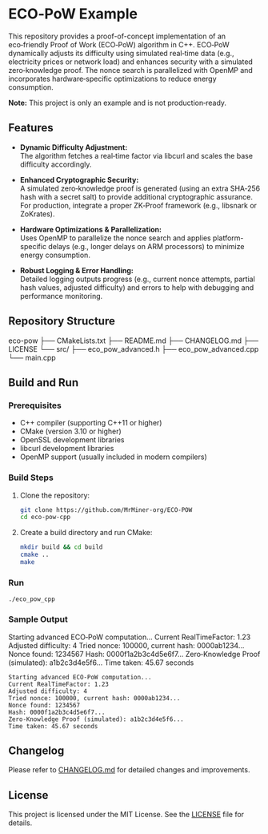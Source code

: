 # ECO‑PoW Example

This repository provides a proof-of-concept implementation of an eco‑friendly Proof of Work (ECO‑PoW) algorithm in C++. ECO‑PoW dynamically adjusts its difficulty using simulated real‑time data (e.g., electricity prices or network load) and enhances security with a simulated zero‑knowledge proof. The nonce search is parallelized with OpenMP and incorporates hardware‑specific optimizations to reduce energy consumption.

**Note:** This project is only an example and is not production‑ready.

## Features

- **Dynamic Difficulty Adjustment:**  
  The algorithm fetches a real‑time factor via libcurl and scales the base difficulty accordingly.

- **Enhanced Cryptographic Security:**  
  A simulated zero‑knowledge proof is generated (using an extra SHA‑256 hash with a secret salt) to provide additional cryptographic assurance. For production, integrate a proper ZK‑Proof framework (e.g., libsnark or ZoKrates).

- **Hardware Optimizations & Parallelization:**  
  Uses OpenMP to parallelize the nonce search and applies platform-specific delays (e.g., longer delays on ARM processors) to minimize energy consumption.

- **Robust Logging & Error Handling:**  
  Detailed logging outputs progress (e.g., current nonce attempts, partial hash values, adjusted difficulty) and errors to help with debugging and performance monitoring.

## Repository Structure

eco-pow 
├── CMakeLists.txt 
├── README.md 
├── CHANGELOG.md 
├── LICENSE 
└── src/ 
├── eco_pow_advanced.h 
├── eco_pow_advanced.cpp 
└── main.cpp


## Build and Run

### Prerequisites
- C++ compiler (supporting C++11 or higher)
- CMake (version 3.10 or higher)
- OpenSSL development libraries
- libcurl development libraries
- OpenMP support (usually included in modern compilers)

### Build Steps

1. Clone the repository:
   ```bash
   git clone https://github.com/MrMiner-org/ECO-POW
   cd eco-pow-cpp
   ```
   
2. Create a build directory and run CMake:
	```bash
	mkdir build && cd build
	cmake ..
	make
	```
	
### Run


	./eco_pow_cpp


### Sample Output

Starting advanced ECO‑PoW computation... Current RealTimeFactor: 1.23 Adjusted difficulty: 4 Tried nonce: 100000, current hash: 0000ab1234... Nonce found: 1234567 Hash: 0000f1a2b3c4d5e6f7... Zero‑Knowledge Proof (simulated): a1b2c3d4e5f6... Time taken: 45.67 seconds

	Starting advanced ECO‑PoW computation...
	Current RealTimeFactor: 1.23
	Adjusted difficulty: 4
	Tried nonce: 100000, current hash: 0000ab1234...
	Nonce found: 1234567
	Hash: 0000f1a2b3c4d5e6f7...
	Zero‑Knowledge Proof (simulated): a1b2c3d4e5f6...
	Time taken: 45.67 seconds



## Changelog

Please refer to [CHANGELOG.md](CHANGELOG.md) for detailed changes and improvements.

## License

This project is licensed under the MIT License. See the [LICENSE](LICENSE) file for details.

